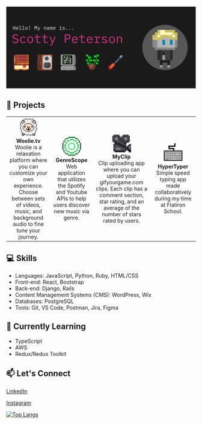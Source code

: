 [![MasterHead](./imgs/banner.png)](https://www.scottypeterson.net/)

## 🚀 Projects

<table>
  <tr>
    <td style="text-align: center;">
      <a href="https://woolie.tv">
        <img src="./imgs/Woolie.gif" alt="Woolie GIF" width="50">
      </a>
        <br><strong>Woolie.tv</strong><br>
        Woolie is a relaxation platform where you can customize your own experience. 
        Choose between sets of videos, music, and background audio to fine tune your journey.
    </td>
    <td style="text-align: center;">
      <a href="https://github.com/Scottsdaaale/GenreScope">
        <img src="./imgs/GenreScope.gif" alt="GenreScope GIF" width="50">
      </a>
        <br><strong>GenreScope</strong><br>
        Web application that utilizes the Spotify and Youtube APIs to help users discover new music via genre.
    </td>
    <td style="text-align: center;">
      <a href="https://github.com/Scottsdaaale/MyClip">
        <img src="./imgs/MyClip.gif" alt="MyClip GIF" width="50">
      </a>
        <br><strong>MyClip</strong><br>
        Clip uploading app where you can upload your gifyourgame.com clips.
        Each clip has a comment section, star rating, and an average of the number
        of stars rated by users.
    </td>
    <td style="text-align: center;">
      <a href="https://github.com/Scottsdaaale/HyperTyper">
        <img src="./imgs/HyperTyper.gif" alt="HyperTyper GIF" width="50">
      </a>
        <br><strong>HyperTyper</strong><br>
        Simple speed typing app made collaboratively during my time at Flatiron School.
    </td>
  </tr>
</table>

## 💻 Skills

- Languages: JavaScript, Python, Ruby, HTML/CSS
- Front-end: React, Bootstrap
- Back-end: Django, Rails
- Content Management Systems (CMS): WordPress, Wix
- Databases: PostgreSQL
- Tools: Git, VS Code, Postman, Jira, Figma

## 🌱 Currently Learning

- TypeScript
- AWS
- Redux/Redux Toolkit

## 📫 Let's Connect

[LinkedIn](https://www.linkedin.com/in/scotty-peterson/)

[Instagram](https://www.instagram.com/scottsdaaale)

[![Top Langs](https://github-readme-stats.vercel.app/api/top-langs/?username=scottsdaaale)](https://github.com/anuraghazra/github-readme-stats)
